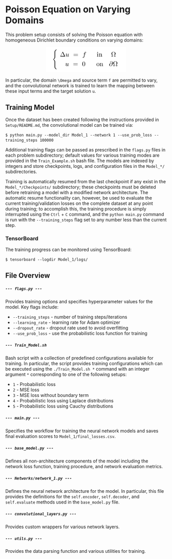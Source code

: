 # Poisson Equation on Varying Domains
This problem setup consists of solving the Poisson equation with homogeneous Dirichlet boundary conditions on varying domains:

<p align="center">
  <img width="250" src="../figures/Poisson_Eq.png" style="margin: auto;">
</p>

In particular, the domain `\Omega` and source term `f` are permitted to vary, and the convolutional network is trained to learn the mapping between these input terms and the target solution `u`.



## Training Model
Once the dataset has been created following the instructions provided in `Setup/README.md`, the convolutional model can be trained via:


```console
$ python main.py --model_dir Model_1 --network 1 --use_prob_loss --training_steps 100000 
```

Additional training flags can be passed as prescribed in the `flags.py` files in each problem subdirectory; default values for various training modes are provided in the `Train_Example.sh` bash file.  The models are indexed by integers and store checkpoints, logs, and configuration files in the `Model_*/` subdirectories.

Training is automatically resumed from the last checkpoint if any exist in the `Model_*/Checkpoints/` subdirectory; these checkpoints must be deleted before retraining a model with a modified network architecture.  The automatic resume functionality can, however, be used to evaluate the current training/validation losses on the complete dataset at any point during training; to accomplish this, the training procedure is simply interrupted using the `Ctrl` + `C` command, and the `python main.py` command is run with the `--training_steps` flag set to any number less than the current step.


### TensorBoard

The training progress can be monitored using TensorBoard:

```console
$ tensorboard --logdir Model_1/logs/
```




## File Overview

##### `--- flags.py ---`
Provides training options and specifies hyperparameter values for the model.  Key flags include:
* `--training_steps` - number of training steps/iterations
* `--learning_rate` - learning rate for Adam optimizer
* `--dropout_rate` - dropout rate used to avoid overfitting
* `--use_prob_loss` - use the probabilistic loss function for training

##### `--- Train_Model.sh`
Bash script with a collection of predefined configurations available for training.  In particular, the script provides training configurations which can be executed using the `./Train_Model.sh *` command with an integer argument `*` corresponding to one of the following setups:
* `1` - Probabilistic loss
* `2` - MSE loss
* `3` - MSE loss without boundary term
* `4` - Probabilistic loss using Laplace distributions
* `5` - Probabilistic loss using Cauchy distributions


##### `--- main.py ---`
Specifies the workflow for training the neural network models and saves final evaluation scores to `Model_1/final_losses.csv`.

##### `--- base_model.py ---`
Defines all non-architecture components of the model including the network loss function, training procedure, and network evaluation metrics.

##### `--- Networks/network_1.py ---`
Defines the neural network architecture for the model.  In particular, this file provides the definitions for the `self.encoder`, `self.decoder`, and `self.evaluate` methods used in the `base_model.py` file.

##### `--- convolutional_layers.py ---`
Provides custom wrappers for various network layers.

##### `--- utils.py ---`
Provides the data parsing function and various utilities for training.

